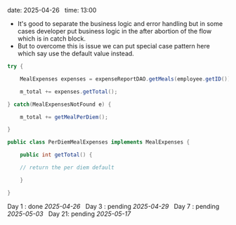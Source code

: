 date: 2025-04-26  
time: 13:00  

- It's good to separate the business logic and error handling but in some cases developer put business logic in the after abortion of the flow which is in catch block.
- But to overcome this is issue we can put special case pattern here which say use the default value instead.

```java
try {

	MealExpenses expenses = expenseReportDAO.getMeals(employee.getID());

	m_total += expenses.getTotal();

} catch(MealExpensesNotFound e) {

	m_total += getMealPerDiem();

}
```
  
```java
public class PerDiemMealExpenses implements MealExpenses {

	public int getTotal() {

	// return the per diem default

	}

}
```
Day 1 : done *2025-04-26*  
Day 3 : pending *2025-04-29*  
Day 7 : pending *2025-05-03*  
Day 21: pending *2025-05-17*